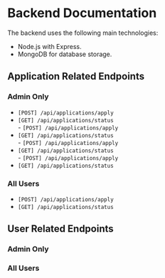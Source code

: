 # Backend Documentation

The backend uses the following main technologies:<br>

- Node.js with Express.<br>
- MongoDB for database storage.<br>

## Application Related Endpoints

### Admin Only

- `[POST] /api/applications/apply`<br>
- `[GET] /api/applications/status`<br>- `[POST] /api/applications/apply`<br>
- `[GET] /api/applications/status`<br>- `[POST] /api/applications/apply`<br>
- `[GET] /api/applications/status`<br>- `[POST] /api/applications/apply`<br>
- `[GET] /api/applications/status`<br>

### All Users

- `[POST] /api/applications/apply`<br>
- `[GET] /api/applications/status`<br>

## User Related Endpoints

### Admin Only

### All Users
